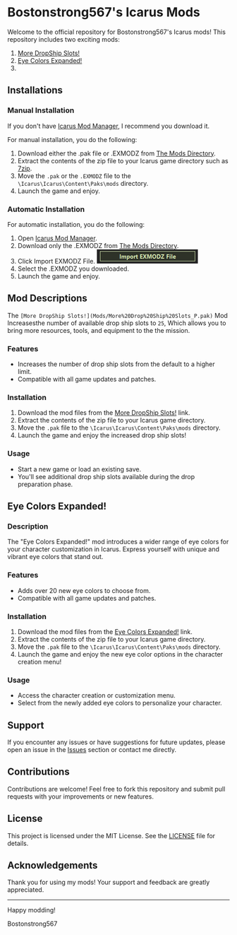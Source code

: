# Bostonstrong567's Icarus Mods

Welcome to the official repository for Bostonstrong567's Icarus mods! This repository includes two exciting mods:

1. [More DropShip Slots!](Mods/More%20Drop%20Ship%20Slots_P.pak)
2. [Eye Colors Expanded!](Mods/Eye%20Colors%20Expanded!_P.pak)
3. 
## Installations

### Manual Installation

If you don't have [Icarus Mod Manager](https://projectdaedalus.app/tools), I recommend you download it.

For manual installation, you do the following:

1. Download either the .pak file or .EXMODZ from [The Mods Directory](Mods).
2. Extract the contents of the zip file to your Icarus game directory such as [7zip](https://www.7-zip.org).
3. Move the `.pak` or the `.EXMODZ` file to the `\Icarus\Icarus\Content\Paks\mods` directory.
4. Launch the game and enjoy.

### Automatic Installation

For automatic installation, you do the following:

1. Open [Icarus Mod Manager](https://projectdaedalus.app/tools).
1. Download only the .EXMODZ from [The Mods Directory](Mods).
2. Click Import EXMODZ File. ![Tutorial Button](Images/Import.png)
3. Select the .EXMODZ you downloaded.
4. Launch the game and enjoy.

## Mod Descriptions
The `[More DropShip Slots!](Mods/More%20Drop%20Ship%20Slots_P.pak)` Mod Increasesthe number of available drop ship slots to `25`, Which allows you to bring more resources, tools, and equipment to the the mission.

### Features
- Increases the number of drop ship slots from the default to a higher limit.
- Compatible with all game updates and patches.

### Installation
1. Download the mod files from the [More DropShip Slots!](Mods/More%20Drop%20Ship%20Slots_P.pak) link.
2. Extract the contents of the zip file to your Icarus game directory.
3. Move the `.pak` file to the `\Icarus\Icarus\Content\Paks\mods` directory.
4. Launch the game and enjoy the increased drop ship slots!

### Usage
- Start a new game or load an existing save.
- You'll see additional drop ship slots available during the drop preparation phase.

## Eye Colors Expanded!

### Description
The "Eye Colors Expanded!" mod introduces a wider range of eye colors for your character customization in Icarus. Express yourself with unique and vibrant eye colors that stand out.

### Features
- Adds over 20 new eye colors to choose from.
- Compatible with all game updates and patches.

### Installation
1. Download the mod files from the [Eye Colors Expanded!](Mods/Eye%20Colors%20Expanded!_P.pak) link.
2. Extract the contents of the zip file to your Icarus game directory.
3. Move the `.pak` file to the `\Icarus\Icarus\Content\Paks\mods` directory.
4. Launch the game and enjoy the new eye color options in the character creation menu!

### Usage
- Access the character creation or customization menu.
- Select from the newly added eye colors to personalize your character.

## Support
If you encounter any issues or have suggestions for future updates, please open an issue in the [Issues](#) section or contact me directly.

## Contributions
Contributions are welcome! Feel free to fork this repository and submit pull requests with your improvements or new features.

## License
This project is licensed under the MIT License. See the [LICENSE](LICENSE) file for details.

## Acknowledgements
Thank you for using my mods! Your support and feedback are greatly appreciated.

---

Happy modding!

Bostonstrong567
